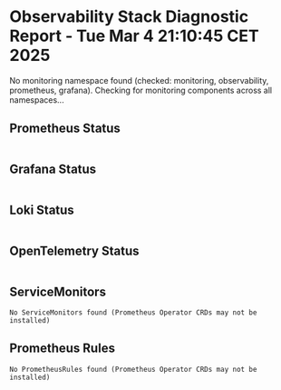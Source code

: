# Observability Stack Diagnostic Report - Tue Mar  4 21:10:45 CET 2025

No monitoring namespace found (checked: monitoring, observability, prometheus, grafana).
Checking for monitoring components across all namespaces...

## Prometheus Status
```
```

## Grafana Status
```
```

## Loki Status
```
```

## OpenTelemetry Status
```
```

## ServiceMonitors
```
No ServiceMonitors found (Prometheus Operator CRDs may not be installed)
```

## Prometheus Rules
```
No PrometheusRules found (Prometheus Operator CRDs may not be installed)
```
